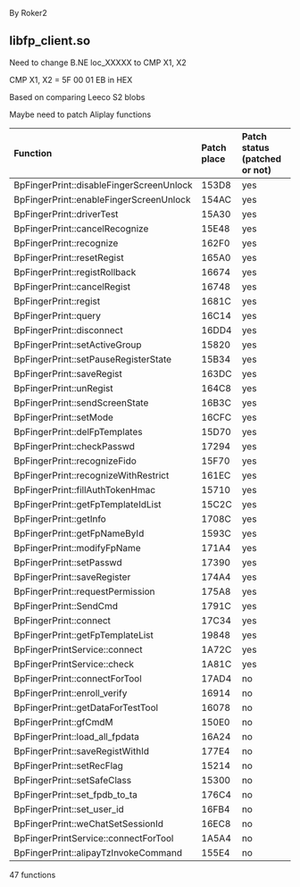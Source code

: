 By Roker2

## libfp_client.so

Need to change B.NE loc_XXXXX to CMP X1, X2

CMP X1, X2 = 5F 00 01 EB in HEX

Based on comparing Leeco S2 blobs

Maybe need to patch Aliplay functions

| Function                                 | Patch place | Patch status (patched or not) |
| :--------------------------------------- | :---------- | :---------------------------- |
| BpFingerPrint::disableFingerScreenUnlock | 153D8       | yes                           |
| BpFingerPrint::enableFingerScreenUnlock  | 154AC       | yes                           |
| BpFingerPrint::driverTest                | 15A30       | yes                           |
| BpFingerPrint::cancelRecognize           | 15E48       | yes                           |
| BpFingerPrint::recognize                 | 162F0       | yes                           |
| BpFingerPrint::resetRegist               | 165A0       | yes                           |
| BpFingerPrint::registRollback            | 16674       | yes                           |
| BpFingerPrint::cancelRegist              | 16748       | yes                           |
| BpFingerPrint::regist                    | 1681C       | yes                           |
| BpFingerPrint::query                     | 16C14       | yes                           |
| BpFingerPrint::disconnect                | 16DD4       | yes                           |
| BpFingerPrint::setActiveGroup            | 15820       | yes                           |
| BpFingerPrint::setPauseRegisterState     | 15B34       | yes                           |
| BpFingerPrint::saveRegist                | 163DC       | yes                           |
| BpFingerPrint::unRegist                  | 164C8       | yes                           |
| BpFingerPrint::sendScreenState           | 16B3C       | yes                           |
| BpFingerPrint::setMode                   | 16CFC       | yes                           |
| BpFingerPrint::delFpTemplates            | 15D70       | yes                           |
| BpFingerPrint::checkPasswd               | 17294       | yes                           |
| BpFingerPrint::recognizeFido             | 15F70       | yes                           |
| BpFingerPrint::recognizeWithRestrict     | 161EC       | yes                           |
| BpFingerPrint::fillAuthTokenHmac         | 15710       | yes                           |
| BpFingerPrint::getFpTemplateIdList       | 15C2C       | yes                           |
| BpFingerPrint::getInfo                   | 1708C       | yes                           |
| BpFingerPrint::getFpNameById             | 1593C       | yes                           |
| BpFingerPrint::modifyFpName              | 171A4       | yes                           |
| BpFingerPrint::setPasswd                 | 17390       | yes                           |
| BpFingerPrint::saveRegister              | 174A4       | yes                           |
| BpFingerPrint::requestPermission         | 175A8       | yes                           |
| BpFingerPrint::SendCmd                   | 1791C       | yes                           |
| BpFingerPrint::connect                   | 17C34       | yes                           |
| BpFingerPrint::getFpTemplateList         | 19848       | yes                           |
| BpFingerPrintService::connect            | 1A72C       | yes                           |
| BpFingerPrintService::check              | 1A81C       | yes                           |
| BpFingerPrint::connectForTool            | 17AD4       | no                            |
| BpFingerPrint::enroll_verify             | 16914       | no                            |
| BpFingerPrint::getDataForTestTool        | 16078       | no                            |
| BpFingerPrint::gfCmdM                    | 150E0       | no                            |
| BpFingerPrint::load_all_fpdata           | 16A24       | no                            |
| BpFingerPrint::saveRegistWithId          | 177E4       | no                            |
| BpFingerPrint::setRecFlag                | 15214       | no                            |
| BpFingerPrint::setSafeClass              | 15300       | no                            |
| BpFingerPrint::set_fpdb_to_ta            | 176C4       | no                            |
| BpFingerPrint::set_user_id               | 16FB4       | no                            |
| BpFingerPrint::weChatSetSessionId        | 16EC8       | no                            |
| BpFingerPrintService::connectForTool     | 1A5A4       | no                            |
| BpFingerPrint::alipayTzInvokeCommand     | 155E4       | no                            |

47 functions

